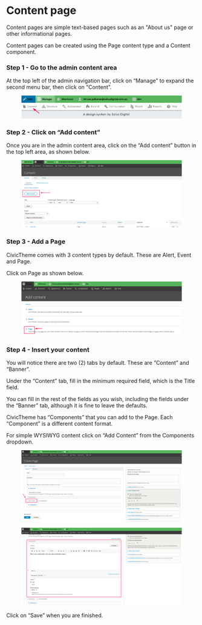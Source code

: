 # Content page

Content pages are simple text-based pages such as an "About us" page or other informational pages.

Content pages can be created using the Page content type and a Content component.

### Step 1 - Go to the admin content area <a href="#creatingastandardcontentpage-step1-gototheadmincontentarea" id="creatingastandardcontentpage-step1-gototheadmincontentarea"></a>

At the top left of the admin navigation bar, click on “Manage” to expand the second menu bar, then click on “Content”.

<figure><img src="../../.gitbook/assets/image (4) (2).png" alt=""><figcaption></figcaption></figure>

### Step 2 - Click on “Add content” <a href="#creatingastandardcontentpage-step2-clickon-addcontent" id="creatingastandardcontentpage-step2-clickon-addcontent"></a>

Once you are in the admin content area, click on the “Add content” button in the top left area, as shown below.

<figure><img src="../../.gitbook/assets/image (3) (2).png" alt=""><figcaption></figcaption></figure>

### Step 3 - Add a Page <a href="#creatingastandardcontentpage-step3-addapage" id="creatingastandardcontentpage-step3-addapage"></a>

CivicTheme comes with 3 content types by default. These are Alert, Event and Page.

Click on Page as shown below.

<figure><img src="../../.gitbook/assets/image (10) (1).png" alt=""><figcaption></figcaption></figure>

### Step 4 - Insert your content <a href="#creatingastandardcontentpage-step4-insertyourcontent" id="creatingastandardcontentpage-step4-insertyourcontent"></a>

You will notice there are two (2) tabs by default. These are “Content” and “Banner”.

Under the “Content” tab, fill in the minimum required field, which is the Title field.

You can fill in the rest of the fields as you wish, including the fields under the “Banner” tab, although it is fine to leave the defaults.

CivicTheme has “Components” that you can add to the Page. Each “Component” is a different content format.

For simple WYSIWYG content click on “Add Content” from the Components dropdown.

<figure><img src="../../.gitbook/assets/image (2) (2).png" alt=""><figcaption></figcaption></figure>

<figure><img src="../../.gitbook/assets/image (12).png" alt=""><figcaption></figcaption></figure>

Click on “Save” when you are finished.
